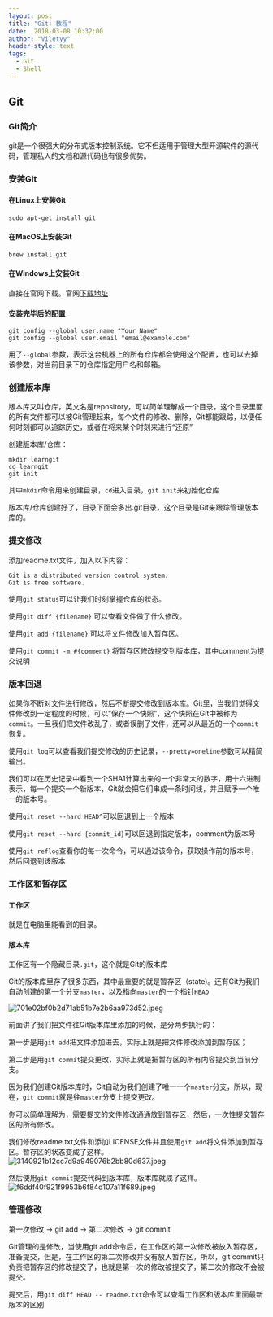```yaml
---
layout: post
title: "Git: 教程"
date:  2018-03-08 10:32:00
author: "Viletyy"
header-style: text
tags:
  - Git
  - Shell
---
```


## Git
### Git简介
git是一个很强大的分布式版本控制系统。它不但适用于管理大型开源软件的源代码，管理私人的文档和源代码也有很多优势。

### 安装Git
#### 在Linux上安装Git
```shell
sudo apt-get install git 
```
#### 在MacOS上安装Git
```shell
brew install git 
```
#### 在Windows上安装Git
直接在官网下载。官网[下载地址](https://git-scm.com/downloads)
#### 安装完毕后的配置
```shell
git config --global user.name "Your Name"
git config --global user.email "email@example.com"
```
用了`--global`参数，表示这台机器上的所有仓库都会使用这个配置，也可以去掉该参数，对当前目录下的仓库指定用户名和邮箱。

### 创建版本库
版本库又叫仓库，英文名是repository，可以简单理解成一个目录，这个目录里面的所有文件都可以被Git管理起来，每个文件的修改、删除，Git都能跟踪，以便任何时刻都可以追踪历史，或者在将来某个时刻来进行“还原”

创建版本库/仓库：
```shell
mkdir learngit 
cd learngit 
git init
```
其中`mkdir`命令用来创建目录，`cd`进入目录，`git init`来初始化仓库

版本库/仓库创建好了，目录下面会多出.git目录，这个目录是Git来跟踪管理版本库的。

### 提交修改
添加readme.txt文件，加入以下内容：
```
Git is a distributed version control system.
Git is free software.
```
使用`git status`可以让我们时刻掌握仓库的状态。

使用`git diff {filename}` 可以查看文件做了什么修改。

使用`git add {filename}` 可以将文件修改加入暂存区。

使用`git commit -m #{comment}` 将暂存区修改提交到版本库，其中comment为提交说明

### 版本回退
如果你不断对文件进行修改，然后不断提交修改到版本库。Git里，当我们觉得文件修改到一定程度的时候，可以“保存一个快照”，这个快照在Git中被称为`commit`。一旦我们把文件改乱了，或者误删了文件，还可以从最近的一个`commit`恢复。

使用`git log`可以查看我们提交修改的历史记录，`--pretty=oneline`参数可以精简输出。

我们可以在历史记录中看到一个SHA1计算出来的一个非常大的数字，用十六进制表示，每一个提交一个新版本，Git就会把它们串成一条时间线，并且赋予一个唯一的版本号。

使用`git reset --hard HEAD^`可以回退到上一个版本

使用`git reset --hard {commit_id}`可以回退到指定版本，comment为版本号

使用`git reflog`查看你的每一次命令，可以通过该命令，获取操作前的版本号，然后回退到该版本

### 工作区和暂存区
#### 工作区
就是在电脑里能看到的目录。
#### 版本库
工作区有一个隐藏目录`.git`，这个就是Git的版本库

Git的版本库里存了很多东西，其中最重要的就是暂存区（state)。还有Git为我们自动创建的第一个分支`master`，以及指向`master`的一个指针`HEAD`

![701e02bf0b2d71ab51b7e2b6aa973d52.jpeg](evernotecid://AC84C433-9407-403E-89A8-42F56C323EC9/appyinxiangcom/25115422/ENNote/p38?hash=701e02bf0b2d71ab51b7e2b6aa973d52)

前面讲了我们把文件往Git版本库里添加的时候，是分两步执行的：

第一步是用`git add`把文件添加进去，实际上就是把文件修改添加到暂存区；

第二步是用`git commit`提交更改，实际上就是把暂存区的所有内容提交到当前分支。

因为我们创建Git版本库时，Git自动为我们创建了唯一一个`master`分支，所以，现在，`git commit`就是往`master`分支上提交更改。

你可以简单理解为，需要提交的文件修改通通放到暂存区，然后，一次性提交暂存区的所有修改。

我们修改readme.txt文件和添加LICENSE文件并且使用`git add`将文件添加到暂存区。暂存区的状态变成了这样。
![3140921b12cc7d9a949076b2bb80d637.jpeg](evernotecid://AC84C433-9407-403E-89A8-42F56C323EC9/appyinxiangcom/25115422/ENNote/p38?hash=3140921b12cc7d9a949076b2bb80d637)

然后使用`git commit`提交代码到版本库，版本库就成了这样。
![f6ddf40f921f9953b6f84d107a11f689.jpeg](evernotecid://AC84C433-9407-403E-89A8-42F56C323EC9/appyinxiangcom/25115422/ENNote/p38?hash=f6ddf40f921f9953b6f84d107a11f689)

### 管理修改
第一次修改 -> git add -> 第二次修改 -> git commit

Git管理的是修改，当使用git add命令后，在工作区的第一次修改被放入暂存区，准备提交，但是，在工作区的第二次修改并没有放入暂存区，所以，git commit只负责把暂存区的修改提交了，也就是第一次的修改被提交了，第二次的修改不会被提交。

提交后，用`git diff HEAD -- readme.txt`命令可以查看工作区和版本库里面最新版本的区别

